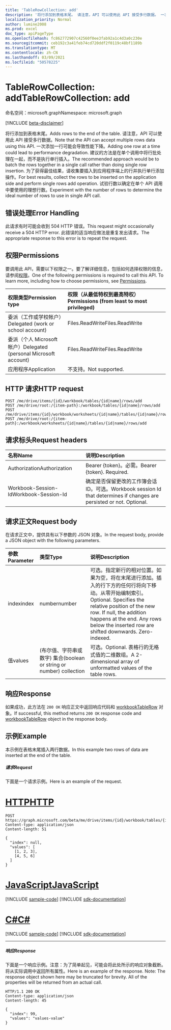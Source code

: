 ```yaml
---
title: 'TableRowCollection: add'
description: '将行添加到表格末尾。 请注意，API 可以使用此 API 接受多行数据。 一次添加一行可能会导致性能下降。 建议的方法是在单个调用中将行批处理在一起，而不是执行单行插入。 为了获得最佳结果，请收集要插入到应用程序端上的行并执行单行添加操作。 试验行数以确定在单个 API 调用中要使用的理想行数。 '
localization_priority: Normal
author: lumine2008
ms.prod: excel
doc_type: apiPageType
ms.openlocfilehash: fc862772907c42560f0ee3fab92a1c4d3a0c230e
ms.sourcegitcommit: ceb192c3a41feb74cd720ddf2f0119c48bf1189b
ms.translationtype: MT
ms.contentlocale: zh-CN
ms.lasthandoff: 03/09/2021
ms.locfileid: "50578225"
---
```

# <a name="tablerowcollection-add"></a><span data-ttu-id="9cd85-108">TableRowCollection: add</span><span class="sxs-lookup"><span data-stu-id="9cd85-108">TableRowCollection: add</span></span>

<span data-ttu-id="9cd85-109">命名空间：microsoft.graph</span><span class="sxs-lookup"><span data-stu-id="9cd85-109">Namespace: microsoft.graph</span></span>

[!INCLUDE [beta-disclaimer](../../includes/beta-disclaimer.md)]

<span data-ttu-id="9cd85-110">将行添加到表格末尾。</span><span class="sxs-lookup"><span data-stu-id="9cd85-110">Adds rows to the end of the table.</span></span> <span data-ttu-id="9cd85-111">请注意，API 可以使用此 API 接受多行数据。</span><span class="sxs-lookup"><span data-stu-id="9cd85-111">Note that the API can accept multiple rows data using this API.</span></span> <span data-ttu-id="9cd85-112">一次添加一行可能会导致性能下降。</span><span class="sxs-lookup"><span data-stu-id="9cd85-112">Adding one row at a time could lead to performance degradation.</span></span> <span data-ttu-id="9cd85-113">建议的方法是在单个调用中将行批处理在一起，而不是执行单行插入。</span><span class="sxs-lookup"><span data-stu-id="9cd85-113">The recommended approach would be to batch the rows together in a single call rather than doing single row insertion.</span></span> <span data-ttu-id="9cd85-114">为了获得最佳结果，请收集要插入到应用程序端上的行并执行单行添加操作。</span><span class="sxs-lookup"><span data-stu-id="9cd85-114">For best results, collect the rows to be inserted on the application side and perform single rows add operation.</span></span> <span data-ttu-id="9cd85-115">试验行数以确定在单个 API 调用中要使用的理想行数。</span><span class="sxs-lookup"><span data-stu-id="9cd85-115">Experiment with the number of rows to determine the ideal number of rows to use in single API call.</span></span> 

## <a name="error-handling"></a><span data-ttu-id="9cd85-116">错误处理</span><span class="sxs-lookup"><span data-stu-id="9cd85-116">Error Handling</span></span>

<span data-ttu-id="9cd85-117">此请求有时可能会收到 504 HTTP 错误。</span><span class="sxs-lookup"><span data-stu-id="9cd85-117">This request might occasionally receive a 504 HTTP error.</span></span> <span data-ttu-id="9cd85-118">此错误的适当响应做法是重复发出请求。</span><span class="sxs-lookup"><span data-stu-id="9cd85-118">The appropriate response to this error is to repeat the request.</span></span>

## <a name="permissions"></a><span data-ttu-id="9cd85-119">权限</span><span class="sxs-lookup"><span data-stu-id="9cd85-119">Permissions</span></span>
<span data-ttu-id="9cd85-p104">要调用此 API，需要以下权限之一。要了解详细信息，包括如何选择权限的信息，请参阅[权限](/graph/permissions-reference)。</span><span class="sxs-lookup"><span data-stu-id="9cd85-p104">One of the following permissions is required to call this API. To learn more, including how to choose permissions, see [Permissions](/graph/permissions-reference).</span></span>

|<span data-ttu-id="9cd85-122">权限类型</span><span class="sxs-lookup"><span data-stu-id="9cd85-122">Permission type</span></span>      | <span data-ttu-id="9cd85-123">权限（从最低特权到最高特权）</span><span class="sxs-lookup"><span data-stu-id="9cd85-123">Permissions (from least to most privileged)</span></span>              |
|:--------------------|:---------------------------------------------------------|
|<span data-ttu-id="9cd85-124">委派（工作或学校帐户）</span><span class="sxs-lookup"><span data-stu-id="9cd85-124">Delegated (work or school account)</span></span> | <span data-ttu-id="9cd85-125">Files.ReadWrite</span><span class="sxs-lookup"><span data-stu-id="9cd85-125">Files.ReadWrite</span></span>    |
|<span data-ttu-id="9cd85-126">委派（个人 Microsoft 帐户）</span><span class="sxs-lookup"><span data-stu-id="9cd85-126">Delegated (personal Microsoft account)</span></span> | <span data-ttu-id="9cd85-127">Files.ReadWrite</span><span class="sxs-lookup"><span data-stu-id="9cd85-127">Files.ReadWrite</span></span>    |
|<span data-ttu-id="9cd85-128">应用程序</span><span class="sxs-lookup"><span data-stu-id="9cd85-128">Application</span></span> | <span data-ttu-id="9cd85-129">不支持。</span><span class="sxs-lookup"><span data-stu-id="9cd85-129">Not supported.</span></span> |

## <a name="http-request"></a><span data-ttu-id="9cd85-130">HTTP 请求</span><span class="sxs-lookup"><span data-stu-id="9cd85-130">HTTP request</span></span>
<!-- { "blockType": "ignored" } -->
```http
POST /me/drive/items/{id}/workbook/tables/{id|name}/rows/add
POST /me/drive/root:/{item-path}:/workbook/tables/{id|name}/rows/add
POST /me/drive/items/{id}/workbook/worksheets/{id|name}/tables/{id|name}/rows/add
POST /me/drive/root:/{item-path}:/workbook/worksheets/{id|name}/tables/{id|name}/rows/add

```
## <a name="request-headers"></a><span data-ttu-id="9cd85-131">请求标头</span><span class="sxs-lookup"><span data-stu-id="9cd85-131">Request headers</span></span>
| <span data-ttu-id="9cd85-132">名称</span><span class="sxs-lookup"><span data-stu-id="9cd85-132">Name</span></span>       | <span data-ttu-id="9cd85-133">说明</span><span class="sxs-lookup"><span data-stu-id="9cd85-133">Description</span></span>|
|:---------------|:----------|
| <span data-ttu-id="9cd85-134">Authorization</span><span class="sxs-lookup"><span data-stu-id="9cd85-134">Authorization</span></span>  | <span data-ttu-id="9cd85-p105">Bearer {token}。必需。</span><span class="sxs-lookup"><span data-stu-id="9cd85-p105">Bearer {token}. Required.</span></span> |
| <span data-ttu-id="9cd85-137">Workbook-Session-Id</span><span class="sxs-lookup"><span data-stu-id="9cd85-137">Workbook-Session-Id</span></span>  | <span data-ttu-id="9cd85-p106">确定是否保留更改的工作簿会话 ID。可选。</span><span class="sxs-lookup"><span data-stu-id="9cd85-p106">Workbook session Id that determines if changes are persisted or not. Optional.</span></span>|

## <a name="request-body"></a><span data-ttu-id="9cd85-140">请求正文</span><span class="sxs-lookup"><span data-stu-id="9cd85-140">Request body</span></span>
<span data-ttu-id="9cd85-141">在请求正文中，提供具有以下参数的 JSON 对象。</span><span class="sxs-lookup"><span data-stu-id="9cd85-141">In the request body, provide a JSON object with the following parameters.</span></span>

| <span data-ttu-id="9cd85-142">参数</span><span class="sxs-lookup"><span data-stu-id="9cd85-142">Parameter</span></span>    | <span data-ttu-id="9cd85-143">类型</span><span class="sxs-lookup"><span data-stu-id="9cd85-143">Type</span></span>   |<span data-ttu-id="9cd85-144">说明</span><span class="sxs-lookup"><span data-stu-id="9cd85-144">Description</span></span>|
|:---------------|:--------|:----------|
|<span data-ttu-id="9cd85-145">index</span><span class="sxs-lookup"><span data-stu-id="9cd85-145">index</span></span>|<span data-ttu-id="9cd85-146">number</span><span class="sxs-lookup"><span data-stu-id="9cd85-146">number</span></span>|<span data-ttu-id="9cd85-p107">可选。指定新行的相对位置。如果为空，将在末尾进行添加。插入的行下方的任何行将向下移动。从零开始编制索引。</span><span class="sxs-lookup"><span data-stu-id="9cd85-p107">Optional. Specifies the relative position of the new row. If null, the addition happens at the end. Any rows below the inserted row are shifted downwards. Zero-indexed.</span></span>|
|<span data-ttu-id="9cd85-152">值</span><span class="sxs-lookup"><span data-stu-id="9cd85-152">values</span></span>|<span data-ttu-id="9cd85-153"> (布尔值、字符串或数字) 集合</span><span class="sxs-lookup"><span data-stu-id="9cd85-153">(boolean or string or number) collection</span></span>|<span data-ttu-id="9cd85-154">可选。</span><span class="sxs-lookup"><span data-stu-id="9cd85-154">Optional.</span></span> <span data-ttu-id="9cd85-155">表格行的无格式值的二维数组。</span><span class="sxs-lookup"><span data-stu-id="9cd85-155">A 2-dimensional array of unformatted values of the table rows.</span></span>|

## <a name="response"></a><span data-ttu-id="9cd85-156">响应</span><span class="sxs-lookup"><span data-stu-id="9cd85-156">Response</span></span>

<span data-ttu-id="9cd85-157">如果成功，此方法在 `200 OK` 响应正文中返回响应代码和 [workbookTableRow](../resources/workbooktablerow.md) 对象。</span><span class="sxs-lookup"><span data-stu-id="9cd85-157">If successful, this method returns `200 OK` response code and [workbookTableRow](../resources/workbooktablerow.md) object in the response body.</span></span>

## <a name="example"></a><span data-ttu-id="9cd85-158">示例</span><span class="sxs-lookup"><span data-stu-id="9cd85-158">Example</span></span>
<span data-ttu-id="9cd85-159">本示例在表格末尾插入两行数据。</span><span class="sxs-lookup"><span data-stu-id="9cd85-159">In this example two rows of data are inserted at the end of the table.</span></span> 

##### <a name="request"></a><span data-ttu-id="9cd85-160">请求</span><span class="sxs-lookup"><span data-stu-id="9cd85-160">Request</span></span>
<span data-ttu-id="9cd85-161">下面是一个请求示例。</span><span class="sxs-lookup"><span data-stu-id="9cd85-161">Here is an example of the request.</span></span>

# <a name="http"></a>[<span data-ttu-id="9cd85-162">HTTP</span><span class="sxs-lookup"><span data-stu-id="9cd85-162">HTTP</span></span>](#tab/http)
<!-- {
  "blockType": "request",
  "name": "tablerowcollection_add"
}-->
```http
POST https://graph.microsoft.com/beta/me/drive/items/{id}/workbook/tables/{id|name}/rows/add
Content-type: application/json
Content-length: 51

{
  "index": null,
  "values": [
    [1, 2, 3],
    [4, 5, 6]
  ]
}
```
# <a name="javascript"></a>[<span data-ttu-id="9cd85-163">JavaScript</span><span class="sxs-lookup"><span data-stu-id="9cd85-163">JavaScript</span></span>](#tab/javascript)
[!INCLUDE [sample-code](../includes/snippets/javascript/tablerowcollection-add-javascript-snippets.md)]
[!INCLUDE [sdk-documentation](../includes/snippets/snippets-sdk-documentation-link.md)]

# <a name="c"></a>[<span data-ttu-id="9cd85-164">C#</span><span class="sxs-lookup"><span data-stu-id="9cd85-164">C#</span></span>](#tab/csharp)
[!INCLUDE [sample-code](../includes/snippets/csharp/tablerowcollection-add-csharp-snippets.md)]
[!INCLUDE [sdk-documentation](../includes/snippets/snippets-sdk-documentation-link.md)]

---


##### <a name="response"></a><span data-ttu-id="9cd85-165">响应</span><span class="sxs-lookup"><span data-stu-id="9cd85-165">Response</span></span>
<span data-ttu-id="9cd85-p109">下面是一个响应示例。注意：为了简单起见，可能会将此处所示的响应对象截断。将从实际调用中返回所有属性。</span><span class="sxs-lookup"><span data-stu-id="9cd85-p109">Here is an example of the response. Note: The response object shown here may be truncated for brevity. All of the properties will be returned from an actual call.</span></span>
<!-- {
  "blockType": "response",
  "truncated": true,
  "@odata.type": "microsoft.graph.workbookTableRow"
} -->
```http
HTTP/1.1 200 OK
Content-type: application/json
Content-length: 45

{
  "index": 99,
  "values": "values-value"
}
```

<!-- uuid: 8fcb5dbc-d5aa-4681-8e31-b001d5168d79
2015-10-25 14:57:30 UTC -->
<!--
{
  "type": "#page.annotation",
  "description": "TableRowCollection: add",
  "keywords": "",
  "section": "documentation",
  "tocPath": "",
  "suppressions": [
  ]
}
-->


